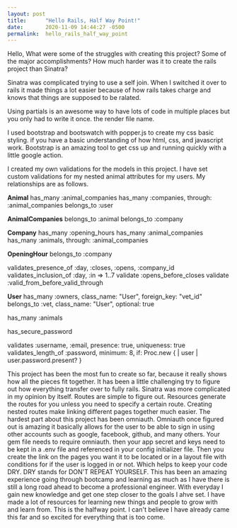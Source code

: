 ```yaml
---
layout: post
title:      "Hello Rails, Half Way Point!"
date:       2020-11-09 14:44:27 -0500
permalink:  hello_rails_half_way_point
---
```




Hello, What were some of the struggles with creating this project? Some of the major accomplishments? How much harder was it to create the rails project than Sinatra? 

Sinatra was complicated trying to use a self join. When I switched it over to rails it made things a lot easier because of how rails takes charge and knows that things are supposed to be ralated. 

Using partials is an awesome way to have lots of code in multiple places but you only had to write it once. the render file name. 

I used bootstrap and bootswatch with popper.js to create my css basic styling. if you have a basic understanding of how html, css, and javascript work. Bootstrap is an amazing tool to get css up and running quickly with a little google action.

I created my own validations for the models in this project. I have set custom validations for my nested animal attributes for my users.  My relationships are as follows. 

**Animal**
has_many :animal_companies
has_many :companies, through: :animal_companies
belongs_to :user

**AnimalCompanies**
belongs_to :animal
belongs_to :company

**Company**
has_many :opening_hours
has_many :animal_companies
has_many :animals, through: :animal_companies

**OpeningHour**
belongs_to :company

validates_presence_of :day, :closes, :opens, :company_id
validates_inclusion_of :day, :in => 1..7
validate :opens_before_closes 
validate :valid_from_before_valid_through

**User**
has_many :owners, class_name: "User", foreign_key: "vet_id"
belongs_to :vet, class_name: "User", optional: true

has_many :animals

has_secure_password

validates :username, :email, presence: true, uniqueness: true
validates_length_of :password, minimum: 8, if: Proc.new { | user | user.password.present? }

This project has been the most fun to create so far, because it really shows how all the pieces fit together. It has been a little challenging try to figure out how everything transfer over to fully rails. Sinatra was more complicated in my opinion by itself. Routes are simple to figure out. Resources generate the routes for you unless you need to specify a certain route. Creating nested routes make linking different pages together much easier. The hardest part about this project has been omniauth. Omniauth once figured out is amazing it basically allows for the user to be able to sign in using other accounts such as google, facebook, github, and many others. Your gem file needs to require omniauth. then your app secret and keys need to be kept in a .env file and referenced in your config initializer file. Then you create the link on the pages you want it to be located or in a layout file with conditions for if the user is logged in or not. Which helps to keep your code DRY. DRY stands for DON'T REPEAT YOURSELF. This has been an amazing experience going through bootcamp and learning as much as I have there is still a long road ahead to become a professional engineer. With everyday I gain new knowledge and get one step closer to the goals I ahve set. I have made a lot of resources for learning new things and people to grow with and learn from. This is the halfway point. I can't believe I have already came this far and so excited for everything that is too come.

